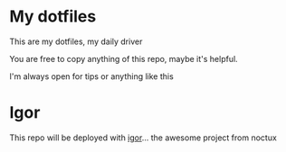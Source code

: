 # My dotfiles

This are my dotfiles, my daily driver

You are free to copy anything of this repo, maybe it's helpful.

I'm always open for tips or anything like this

# Igor

This repo will be deployed with [igor](https://github.com/noctux/igor)... the awesome project from noctux
